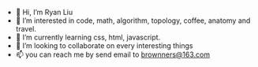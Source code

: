 - 👋 Hi, I’m Ryan Liu
- 👀 I’m interested in code, math, algorithm, topology, coffee, anatomy and travel.
- 🌱 I’m currently learning css, html, javascript.
- 💞️ I’m looking to collaborate on every interesting things
- 📫 you can reach me by send email to brownners@163.com

<!---
click-to-follow/click-to-follow is a ✨ special ✨ repository because its `README.md` (this file) appears on your GitHub profile.
You can click the Preview link to take a look at your changes.
--->
